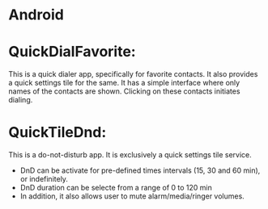 # Android

# QuickDialFavorite:
This is a quick dialer app, specifically for favorite contacts. It also provides a quick settings tile for the same.
It has a simple interface where only names of the contacts are shown. Clicking on these contacts initiates dialing.

# QuickTileDnd:
This is a do-not-disturb app. It is exclusively a quick settings tile service. 
- DnD can be activate for pre-defined times intervals (15, 30 and 60 min), or indefinitely.
- DnD duration can be selecte from a range of 0 to 120 min
- In addition, it also allows user to mute alarm/media/ringer volumes. 

